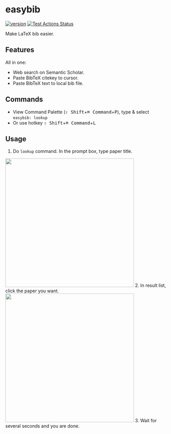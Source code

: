 # easybib

[![version](https://vsmarketplacebadge.apphb.com/version/htian97.easybib.svg)](https://marketplace.visualstudio.com/items?itemName=htian97.easybib)
[![Test Actions Status](https://github.com/platinumjesus/vscode-advanced-search-extension/workflows/Test/badge.svg)](https://github.com/platinumjesus/vscode-advanced-search-extension/actions)

Make LaTeX bib easier.

## Features

All in one:

- Web search on Semantic Scholar.
- Paste BibTeX citekey to cursor.
- Paste BibTeX text to local bib file.

## Commands

- View Command Palette (<kbd>⇧ Shift</kbd>+<kbd>⌘ Command</kbd>+<kbd>P</kbd>), type & select `easybib: lookup`
- Or use hotkey <kbd>⇧ Shift</kbd>+<kbd>⌘ Command</kbd>+<kbd>L</kbd>

## Usage

1. Do `lookup` command. In the prompt box, type paper title.
<img src="https://nbviewer.org/github/htian97/autobib/blob/main/demo/box.png" width="400">
2. In result list, click the paper you want.
<img src="https://nbviewer.org/github/htian97/autobib/blob/main/demo/list.png" width="400">
3. Wait for several seconds and you are done.
